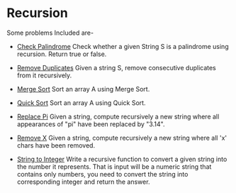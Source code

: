 # Recursion

Some problems Included are-

* [Check Palindrome](./RC0001_Check_Palindrome.java)
Check whether a given String S is a palindrome using recursion. Return true or false.

* [Remove Duplicates](./RC0002_Remove_Duplicates.java)
Given a string S, remove consecutive duplicates from it recursively.

* [Merge Sort](./RC0003_Merge_Sort.java)
Sort an array A using Merge Sort.

* [Quick Sort](./RC0004_Quick_Sort.java)
Sort an array A using Quick Sort.

* [Replace Pi](./RC0005_Replace_Pi.java)
Given a string, compute recursively a new string where all appearances of "pi" have been replaced by "3.14".

* [Remove X](./RC0006_Remove_X.java)
Given a string, compute recursively a new string where all 'x' chars have been removed.

* [String to Integer](./RC0007_String_To_Integer.java)
Write a recursive function to convert a given string into the number it represents. That is input will be a numeric string that contains only numbers, you need to convert the string into corresponding integer and return the answer.

